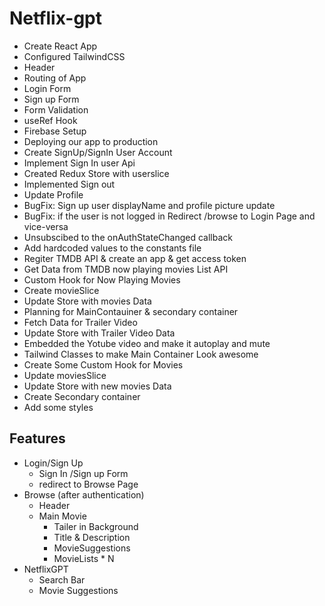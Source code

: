 # Netflix-gpt

-   Create React App
-   Configured TailwindCSS
-   Header
-   Routing of App
-   Login Form
-   Sign up Form
-   Form Validation
-   useRef Hook
-   Firebase Setup
-   Deploying our app to production
-   Create SignUp/SignIn User Account
-   Implement Sign In user Api
-   Created Redux Store with userslice
-   Implemented Sign out
-   Update Profile
-   BugFix: Sign up user displayName and profile picture update
-   BugFix: if the user is not logged in Redirect /browse to Login Page and vice-versa
-   Unsubscibed to the onAuthStateChanged callback
-   Add hardcoded values to the constants file
-   Regiter TMDB API & create an app & get access token
-   Get Data from TMDB now playing movies List API
-   Custom Hook for Now Playing Movies
-   Create movieSlice
-   Update Store with movies Data
-   Planning for MainContauiner & secondary container
-   Fetch Data for Trailer Video
-   Update Store with Trailer Video Data
-   Embedded the Yotube video and make it autoplay and mute
-   Tailwind Classes to make Main Container Look awesome
-   Create Some Custom Hook for Movies
-   Update moviesSlice
-   Update Store with new movies Data
-   Create Secondary container
-   Add some styles

## Features

-   Login/Sign Up
    -   Sign In /Sign up Form
    -   redirect to Browse Page
-   Browse (after authentication)
    -   Header
    -   Main Movie
        -   Tailer in Background
        -   Title & Description
        -   MovieSuggestions
        -   MovieLists \* N
-   NetflixGPT
    -   Search Bar
    -   Movie Suggestions
